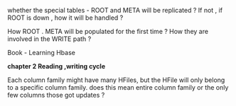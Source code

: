 whether the special tables - ROOT and META will be replicated ? If not , if ROOT is down , how it will be handled ?

How ROOT . META will be populated for the first time ? How they are involved in the WRITE path ?







Book - Learning Hbase

**chapter 2  Reading  ,writing cycle**

Each column family might have many HFiles, but the HFile will only belong to a specific column family.  does this mean entire column family or the only few columns those got updates ?

